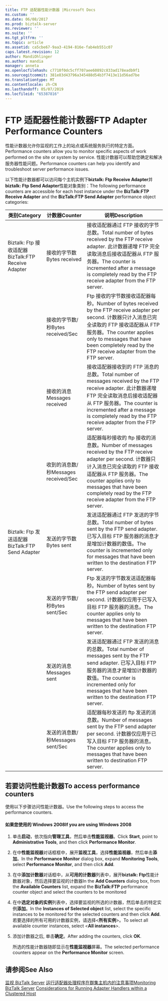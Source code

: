 ```yaml
---
title: FTP 适配器性能计数器 |Microsoft Docs
ms.custom: ''
ms.date: 06/08/2017
ms.prod: biztalk-server
ms.reviewer: ''
ms.suite: ''
ms.tgt_pltfrm: ''
ms.topic: article
ms.assetid: ca5cbe67-9aa3-4194-816e-fab4eb551c07
caps.latest.revision: 12
author: MandiOhlinger
ms.author: mandia
manager: anneta
ms.openlocfilehash: c7710f0dc5cff707aee60892c833ad178eadb9f1
ms.sourcegitcommit: 381e83d43796a345488d54b3f7413e11d56ad7be
ms.translationtype: MT
ms.contentlocale: zh-CN
ms.lasthandoff: 05/07/2019
ms.locfileid: "65387816"
---
```

# <a name="ftp-adapter-performance-counters"></a><span data-ttu-id="5c717-102">FTP 适配器性能计数器</span><span class="sxs-lookup"><span data-stu-id="5c717-102">FTP Adapter Performance Counters</span></span>
<span data-ttu-id="5c717-103">性能计数器允许你监视的工作上的站点或系统服务执行的特定方面。</span><span class="sxs-lookup"><span data-stu-id="5c717-103">Performance counters allow you to monitor specific aspects of work performed on the site or system by service.</span></span> <span data-ttu-id="5c717-104">性能计数器可以帮助您确定和解决服务器性能问题。</span><span class="sxs-lookup"><span data-stu-id="5c717-104">Performance counters can help you identify and troubleshoot server performance issues.</span></span>  
  
 <span data-ttu-id="5c717-105">以下性能计数器都可以访问每个主机实例下**biztalk: Ftp Receive Adapter**并**biztalk: Ftp Send Adapter**性能对象类别：</span><span class="sxs-lookup"><span data-stu-id="5c717-105">The following performance counters are accessible for each host instance under the **BizTalk:FTP Receive Adapter** and the **BizTalk:FTP Send Adapter** performance object categories:</span></span>  
  
|<span data-ttu-id="5c717-106">**类别**</span><span class="sxs-lookup"><span data-stu-id="5c717-106">**Category**</span></span>|<span data-ttu-id="5c717-107">**计数器**</span><span class="sxs-lookup"><span data-stu-id="5c717-107">**Counter**</span></span>|<span data-ttu-id="5c717-108">**说明**</span><span class="sxs-lookup"><span data-stu-id="5c717-108">**Description**</span></span>|  
|------------------|-----------------|---------------------|  
|<span data-ttu-id="5c717-109">Biztalk: Ftp 接收适配器</span><span class="sxs-lookup"><span data-stu-id="5c717-109">BizTalk:FTP Receive Adapter</span></span>|<span data-ttu-id="5c717-110">接收的字节数</span><span class="sxs-lookup"><span data-stu-id="5c717-110">Bytes received</span></span>|<span data-ttu-id="5c717-111">接收适配器通过 FTP 接收的字节总数。</span><span class="sxs-lookup"><span data-stu-id="5c717-111">Total number of bytes received by the FTP receive adapter.</span></span> <span data-ttu-id="5c717-112">此计数器递增 FTP 完全读取消息后接收适配器从 FTP 服务器。</span><span class="sxs-lookup"><span data-stu-id="5c717-112">The counter is incremented after a message is completely read by the FTP receive adapter from the FTP server.</span></span>|  
||<span data-ttu-id="5c717-113">接收的字节数/秒</span><span class="sxs-lookup"><span data-stu-id="5c717-113">Bytes received/Sec</span></span>|<span data-ttu-id="5c717-114">Ftp 接收的字节数接收适配器每秒。</span><span class="sxs-lookup"><span data-stu-id="5c717-114">Number of bytes received by the FTP receive adapter per second.</span></span> <span data-ttu-id="5c717-115">计数器只计入消息已完全读取的 FTP 接收适配器从 FTP 服务器。</span><span class="sxs-lookup"><span data-stu-id="5c717-115">The counter applies only to messages that have been completely read by the FTP receive adapter from the FTP server.</span></span>|  
||<span data-ttu-id="5c717-116">接收的消息</span><span class="sxs-lookup"><span data-stu-id="5c717-116">Messages received</span></span>|<span data-ttu-id="5c717-117">接收适配器接收到的 FTP 消息的总数。</span><span class="sxs-lookup"><span data-stu-id="5c717-117">Total number of messages received by the FTP receive adapter.</span></span> <span data-ttu-id="5c717-118">此计数器递增 FTP 完全读取消息后接收适配器从 FTP 服务器。</span><span class="sxs-lookup"><span data-stu-id="5c717-118">The counter is incremented after a message is completely read by the FTP receive adapter from the FTP server.</span></span>|  
||<span data-ttu-id="5c717-119">收到的消息数/秒</span><span class="sxs-lookup"><span data-stu-id="5c717-119">Messages received/Sec</span></span>|<span data-ttu-id="5c717-120">适配器每秒接收的 ftp 接收的消息数。</span><span class="sxs-lookup"><span data-stu-id="5c717-120">Number of messages received by the FTP receive adapter per second.</span></span> <span data-ttu-id="5c717-121">计数器只计入消息已完全读取的 FTP 接收适配器从 FTP 服务器。</span><span class="sxs-lookup"><span data-stu-id="5c717-121">The counter applies only to messages that have been completely read by the FTP receive adapter from the FTP server.</span></span>|  
|<span data-ttu-id="5c717-122">Biztalk: Ftp 发送适配器</span><span class="sxs-lookup"><span data-stu-id="5c717-122">BizTalk:FTP Send Adapter</span></span>|<span data-ttu-id="5c717-123">发送的字节数</span><span class="sxs-lookup"><span data-stu-id="5c717-123">Bytes sent</span></span>|<span data-ttu-id="5c717-124">发送适配器通过 FTP 发送的字节总数。</span><span class="sxs-lookup"><span data-stu-id="5c717-124">Total number of bytes sent by the FTP send adapter.</span></span> <span data-ttu-id="5c717-125">已写入目标 FTP 服务器的消息才是增加计数器的数值。</span><span class="sxs-lookup"><span data-stu-id="5c717-125">The counter is incremented only for messages that have been written to the destination FTP server.</span></span>|  
||<span data-ttu-id="5c717-126">发送的字节数/秒</span><span class="sxs-lookup"><span data-stu-id="5c717-126">Bytes sent/Sec</span></span>|<span data-ttu-id="5c717-127">Ftp 发送的字节数发送适配器每秒。</span><span class="sxs-lookup"><span data-stu-id="5c717-127">Number of bytes sent by the FTP send adapter per second.</span></span> <span data-ttu-id="5c717-128">计数器仅应用于已写入目标 FTP 服务器的消息。</span><span class="sxs-lookup"><span data-stu-id="5c717-128">The counter applies only to messages that have been written to the destination FTP server.</span></span>|  
||<span data-ttu-id="5c717-129">发送的消息</span><span class="sxs-lookup"><span data-stu-id="5c717-129">Messages sent</span></span>|<span data-ttu-id="5c717-130">发送适配器通过 FTP 发送的消息的总数。</span><span class="sxs-lookup"><span data-stu-id="5c717-130">Total number of messages sent by the FTP send adapter.</span></span> <span data-ttu-id="5c717-131">已写入目标 FTP 服务器的消息才是增加计数器的数值。</span><span class="sxs-lookup"><span data-stu-id="5c717-131">The counter is incremented only for messages that have been written to the destination FTP server.</span></span>|  
||<span data-ttu-id="5c717-132">发送的消息数/秒</span><span class="sxs-lookup"><span data-stu-id="5c717-132">Messages sent/Sec</span></span>|<span data-ttu-id="5c717-133">适配器每秒发送的 ftp 发送的消息数。</span><span class="sxs-lookup"><span data-stu-id="5c717-133">Number of messages sent by the FTP send adapter per second.</span></span> <span data-ttu-id="5c717-134">计数器仅应用于已写入目标 FTP 服务器的消息。</span><span class="sxs-lookup"><span data-stu-id="5c717-134">The counter applies only to messages that have been written to destination FTP server.</span></span>|  
  
## <a name="to-access-performance-counters"></a><span data-ttu-id="5c717-135">若要访问性能计数器</span><span class="sxs-lookup"><span data-stu-id="5c717-135">To access performance counters</span></span>  
 <span data-ttu-id="5c717-136">使用以下步骤访问性能计数器。</span><span class="sxs-lookup"><span data-stu-id="5c717-136">Use the following steps to access the performance counters.</span></span>  
  
#### <a name="if-you-are-using-windows-2008"></a><span data-ttu-id="5c717-137">如果您使用的 Windows 2008</span><span class="sxs-lookup"><span data-stu-id="5c717-137">If you are using Windows 2008</span></span>  
  
1.  <span data-ttu-id="5c717-138">单击**启动**，依次指向**管理工具**，然后单击**性能监视器**。</span><span class="sxs-lookup"><span data-stu-id="5c717-138">Click **Start**, point to **Administrative Tools**, and then click **Performance Monitor**.</span></span>  
  
2.  <span data-ttu-id="5c717-139">在中**性能监视器**对话框框中，展开**监视工具**，选择**性能监视器**，然后单击**添加**。</span><span class="sxs-lookup"><span data-stu-id="5c717-139">In the **Performance Monitor** dialog box, expand **Monitoring Tools**, select **Performance Monitor**, and then click **Add**.</span></span>  
  
3.  <span data-ttu-id="5c717-140">在中**添加计数器**对话框中，从**可用的计数器**列表中，展开**biztalk: Ftp**性能计数器对象，然后选择要监视的计数器</span><span class="sxs-lookup"><span data-stu-id="5c717-140">In the **Add Counters** dialog box, from the **Available Counters** list, expand the **BizTalk:FTP** performance counter object and select the counters to be monitored</span></span>  
  
4.  <span data-ttu-id="5c717-141">在中**选定对象的实例**列表中，选择要监视的所选的计数器，然后单击的特定实例**添加**。</span><span class="sxs-lookup"><span data-stu-id="5c717-141">In the **Instances of Selected object** list, select the specific instances to be monitored for the selected counters and then click **Add**.</span></span>  <span data-ttu-id="5c717-142">若要选择的所有可用的计数器实例，请选择\<**所有实例**\>。</span><span class="sxs-lookup"><span data-stu-id="5c717-142">To select all available counter instances, select \<**All instances**\>.</span></span>  
  
5.  <span data-ttu-id="5c717-143">添加计数器之后, 单击**确定**。</span><span class="sxs-lookup"><span data-stu-id="5c717-143">After adding the counters, click **OK**.</span></span>  
  
     <span data-ttu-id="5c717-144">所选的性能计数器随即显示在**性能监视器**屏幕。</span><span class="sxs-lookup"><span data-stu-id="5c717-144">The selected performance counters appear on the **Performance Monitor** screen.</span></span>  
  
## <a name="see-also"></a><span data-ttu-id="5c717-145">请参阅</span><span class="sxs-lookup"><span data-stu-id="5c717-145">See Also</span></span>  
 <span data-ttu-id="5c717-146">[监视 BizTalk Server](../core/monitoring-biztalk-server.md) [运行适配器处理程序在群集主机内的注意事项](../core/considerations-for-running-adapter-handlers-within-a-clustered-host1.md)</span><span class="sxs-lookup"><span data-stu-id="5c717-146">[Monitoring BizTalk Server](../core/monitoring-biztalk-server.md) [Considerations for Running Adapter Handlers within a Clustered Host](../core/considerations-for-running-adapter-handlers-within-a-clustered-host1.md)</span></span>